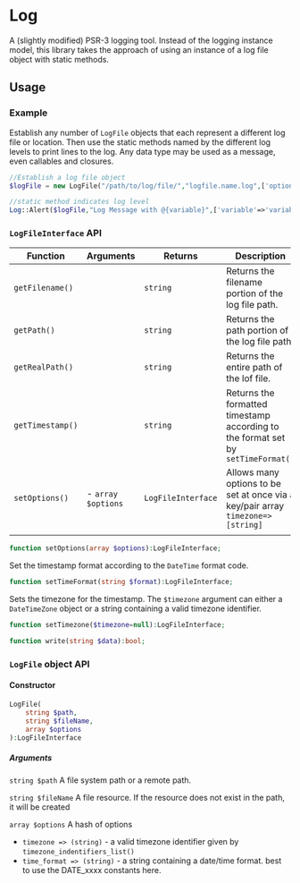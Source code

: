 # Log
A (slightly modified) PSR-3 logging tool. Instead of the logging instance model, this library takes the approach of using an instance of a log file object with static methods. 
## Usage
### Example
Establish any number of `LogFile` objects that each represent a different log file or location. Then use the static methods named by the different log levels to print lines to the log. Any data type may be used as a message, even callables and closures.
```php
//Establish a log file object
$logFile = new LogFile("/path/to/log/file/","logfile.name.log",['option'=>'value']);

//static method indicates log level
Log::Alert($logFile,"Log Message with @{variable}",['variable'=>'variables!']);
```
### `LogFileInterface` API

| Function             | Arguments          | Returns            | Description                                                                         |
|----------------------|--------------------|--------------------|-------------------------------------------------------------------------------------|
| ```getFilename()```  |                    | `string`           | Returns the filename portion of the log file path.                                  |
| ```getPath()```      |                    | `string`           | Returns the path portion of the log file path.                                      |
| ```getRealPath()```  |                    | `string`           | Returns the entire path of the lof file.                                            |
| ```getTimestamp()``` |                    | `string`           | Returns the formatted timestamp according to the format set by `setTimeFormat()`    |
| ```setOptions()```   | - `array $options` | `LogFileInterface` | Allows many options to be set at once via a key/pair array<br/>`timezone=>[string]` |
|                      |                    |                    |                                                                                     |


```php
function setOptions(array $options):LogFileInterface;
```
Set the timestamp format according to the `DateTime` format code.
```php
function setTimeFormat(string $format):LogFileInterface;
```
Sets the timezone for the timestamp. The `$timezone` argument can either a `DateTimeZone` object or a string containing a valid timezone identifier.
```php
function setTimezone($timezone=null):LogFileInterface;
```
```php
function write(string $data):bool;
```

### `LogFile` object API
#### Constructor
```php
LogFile(
    string $path, 
    string $fileName, 
    array $options
):LogFileInterface
```
##### Arguments
`string $path` A file system path or a remote path.

`string $fileName` A file resource. If the resource does not exist in the path, it will be created

`array $options` A hash of options

- `timezone => (string)` - a valid timezone identifier given by `timezone_indentifiers_list()`
- `time_format => (string)` - a string containing a date/time format. best to use the DATE_xxxx constants here. 

#### 

